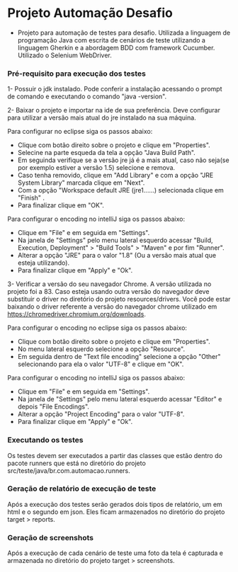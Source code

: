 # Projeto Automação Desafio

- Projeto para automação de testes para desafio. Utilizada a linguagem de programação Java com escrita de cenários de teste utilizando a linguagem Gherkin e a abordagem BDD com framework Cucumber. Utilizado o Selenium WebDriver. 

### Pré-requisito para execução dos testes

1- Possuir o jdk instalado. Pode conferir a instalação acessando o prompt de comando e executando o comando "java -version".

2- Baixar o projeto e importar na ide de sua preferência. Deve configurar para utilizar a versão mais atual do jre instalado na sua máquina.

Para configurar no eclipse siga os passos abaixo:
  - Clique com botão direito sobre o projeto e clique em "Properties".
  - Selecine na parte esqueda da tela a opção "Java Build Path".
  - Em seguinda verifique se a versão jre já é a mais atual, caso não seja(se por exemplo estiver a versão 1.5) selecione e remova.
  - Caso tenha removido, clique em "Add Library" e com a opção "JRE System Library" marcada clique em "Next".
  - Com a opção "Workspace default JRE (jre1......) selecionada clique em "Finish" .
  - Para finalizar clique em "OK".
  
Para configurar o encoding no intelliJ siga os passos abaixo:
 - Clique em "File" e em seguida em "Settings".
 - Na janela de "Settings" pelo menu lateral esquerdo acessar "Build, Execution, Deployment" >  "Build Tools" > "Maven" e por fim "Runner".
 - Alterar a opção "JRE" para o valor "1.8" (Ou a versão mais atual que esteja utilizando).
 - Para finalizar clique em "Apply" e "Ok".

3- Verificar a versão do seu navegador Chrome. A versão utilizada no projeto foi a 83. Caso esteja usando outra versão do navegador deve substituir o driver no diretório do projeto resources/drivers.
Você pode estar baixando o driver referente a versão do navegador chrome utilizado em https://chromedriver.chromium.org/downloads.

Para configurar o encoding no eclipse siga os passos abaixo:
 - Clique com botão direito sobre o projeto e clique em "Properties".
 - No menu lateral esquerdo selecione a opção "Resource".
 - Em seguida dentro de "Text file encoding" selecione a opção "Other" selecionando para ela o valor "UTF-8" e clique em "OK".
 
 Para configurar o encoding no intelliJ siga os passos abaixo:
 - Clique em "File" e em seguida em "Settings".
 - Na janela de "Settings" pelo menu lateral esquerdo acessar "Editor" e depois "File Encodings".
 - Alterar a opção "Project Encoding" para o valor "UTF-8".
 - Para finalizar clique em "Apply" e "Ok".

### Executando os testes
Os testes devem ser executados a partir das classes que estão dentro do pacote runners que está no diretório do projeto src/teste/java/br.com.automacao.runners.

### Geração de relatório de execução de teste 
Após a execução dos testes serão gerados dois tipos de relatório, um em html e o segundo em json. Eles ficam armazenados no diretório do projeto target > reports.

### Geração de screenshots 
Após a execução de cada cenário de teste uma foto da tela é capturada e armazenada
no diretório do projeto target > screenshots.
